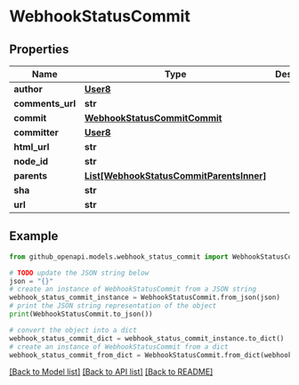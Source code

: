 # WebhookStatusCommit


## Properties

Name | Type | Description | Notes
------------ | ------------- | ------------- | -------------
**author** | [**User8**](User8.md) |  | 
**comments_url** | **str** |  | 
**commit** | [**WebhookStatusCommitCommit**](WebhookStatusCommitCommit.md) |  | 
**committer** | [**User8**](User8.md) |  | 
**html_url** | **str** |  | 
**node_id** | **str** |  | 
**parents** | [**List[WebhookStatusCommitParentsInner]**](WebhookStatusCommitParentsInner.md) |  | 
**sha** | **str** |  | 
**url** | **str** |  | 

## Example

```python
from github_openapi.models.webhook_status_commit import WebhookStatusCommit

# TODO update the JSON string below
json = "{}"
# create an instance of WebhookStatusCommit from a JSON string
webhook_status_commit_instance = WebhookStatusCommit.from_json(json)
# print the JSON string representation of the object
print(WebhookStatusCommit.to_json())

# convert the object into a dict
webhook_status_commit_dict = webhook_status_commit_instance.to_dict()
# create an instance of WebhookStatusCommit from a dict
webhook_status_commit_from_dict = WebhookStatusCommit.from_dict(webhook_status_commit_dict)
```
[[Back to Model list]](../README.md#documentation-for-models) [[Back to API list]](../README.md#documentation-for-api-endpoints) [[Back to README]](../README.md)


